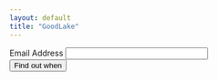 ```yaml
---
layout: default
title: "GoodLake"
---
```


<div id="mc_embed_shell" class="">
<div id="" class="lexend">
  <form action="https://goodlake.us14.list-manage.com/subscribe/post?u=881f93557f333d7ba36cd796a&amp;id=874552f13b&amp;f_id=007899e1f0" method="post" id="mc-embedded-subscribe-form" name="mc-embedded-subscribe-form" class="validate mx-0 my-0" target="_blank">
    <div id="mc_embed_signup_scroll">
      <div class="mb-8">
        <label for="mce-EMAIL" class="block mb-2 text-lg">Email Address</label>
        <input style="width: 250px;" type="email" name="EMAIL" class="block required email bg-white bg-opacity-25 p-2 rounded border border-white" id="mce-EMAIL" required="" value="">
      </div>
      <div hidden=""><input type="hidden" name="tags" value="7060932"></div>
      <div id="mce-responses" class="">
          <div class="response" id="mce-error-response" class="mb-8" style="display: none;"></div>
          <div class="response" id="mce-success-response" class="mb-8" style="display: none;"></div>
      </div>
      <div aria-hidden="true" style="position: absolute; left: -5000px;">
        <input type="text" name="b_881f93557f333d7ba36cd796a_874552f13b" tabindex="-1" value="">
      </div>
      <div class="optionalParent">
        <div class="clear foot">
          <input type="submit" name="subscribe" id="mc-embedded-subscribe" class="text-black bg-white text-white rounded p-3 cursor-pointer" value="Find out when" style="margin:0;">
        </div>
      </div>
    </div>
  </form>
</div>
<script type="text/javascript" src="//s3.amazonaws.com/downloads.mailchimp.com/js/mc-validate.js"></script><script type="text/javascript">(function($) {window.fnames = new Array(); window.ftypes = new Array();fnames[0]='EMAIL';ftypes[0]='email';fnames[1]='FNAME';ftypes[1]='text';fnames[2]='LNAME';ftypes[2]='text';fnames[3]='ADDRESS';ftypes[3]='address';fnames[4]='PHONE';ftypes[4]='phone';fnames[5]='BIRTHDAY';ftypes[5]='birthday';fnames[6]='COMPANY';ftypes[6]='text';}(jQuery));var $mcj = jQuery.noConflict(true);</script></div>

